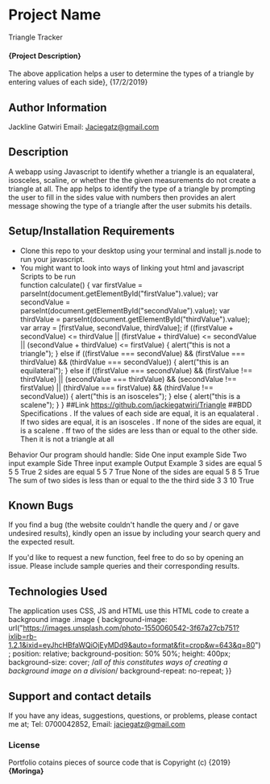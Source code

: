 # Project Name
Triangle Tracker
#### {Project Description}
The above application helps a user to determine the types of a triangle by entering values of each side}, {17/2/2019}

## Author Information
Jackline Gatwiri
Email: Jaciegatz@gmail.com
## Description
A webapp using Javascript to identify whether a triangle is an equalateral, isosceles, scaline, or whether the the given measurements do not create a triangle at all. The app helps to identify the type of a triangle by prompting the user to fill in the sides value with numbers then provides an alert message showing the type of a triangle after the user submits his details.
## Setup/Installation Requirements
* Clone this repo to your desktop using your terminal and install js.node to run your javascript.
* You might want to look into ways of linking yout html and javascript <br>
Scripts to be run <br>
function calculate() {
  var firstValue = parseInt(document.getElementById("firstValue").value);
  var secondValue = parseInt(document.getElementById("secondValue").value);
  var thirdValue = parseInt(document.getElementById("thirdValue").value);
  var array = [firstValue, secondValue, thirdValue];
  if ((firstValue + secondValue) <= thirdValue || (firstValue + thirdValue) <= secondValue || (secondValue + thirdValue) <= firstValue) {
    alert("this is not a triangle");
  } else if ((firstValue === secondValue) && (firstValue === thirdValue) && (thirdValue === secondValue)) {
    alert("this is an equilateral");
  } else if ((firstValue === secondValue) && (firstValue !== thirdValue) || (secondValue === thirdValue) && (secondValue !== firstValue) || (thirdValue === firstValue) && (thirdValue !== secondValue)) {
    alert("this is an isosceles");
  } else {
    alert("this is a scalene");
  }
}
##Link
https://github.com/jackiegatwiri/Triangle 
##BDD
Specifications
. If the values of each side are equal, it is an equalateral
. If two sides are equal, it is an isosceles
. If none of the sides are equal, it is a scalene
. ff two of the sides are less than or equal to the other side. Then it is not a triangle at all

Behavior
Our program should handle:
Side One input example
Side Two input example
Side Three input example
Output Example
3 sides are equal
5
5
5
True
2 sides are equal
5
5
7
True
None of the sides are equal
5
8
5
True
The sum of two sides is less than or equal to the the third side
3
3
10
True


## Known Bugs
If you find a bug (the website couldn't handle the query and / or gave undesired results), kindly open an issue by including your search query and the expected result.

If you'd like to request a new function, feel free to do so by opening an issue. Please include sample queries and their corresponding results.
## Technologies Used
The application uses CSS, JS and HTML
use this HTML code to create a background image 
.image {
  background-image: url("https://images.unsplash.com/photo-1550060542-3f67a27cb751?ixlib=rb-1.2.1&ixid=eyJhcHBfaWQiOjEyMDd9&auto=format&fit=crop&w=643&q=80");
  position: relative;
  background-position: 50% 50%;
  height: 400px;
  background-size: cover;
  /*all of this constitutes ways of creating a background image on a division*/
  background-repeat: no-repeat;
}}
## Support and contact details
If you have any ideas, suggestions, questions, or problems, please contact me at;  Tel: 0700042852, Email: jaciegatz@gmail.com 
### License
Portfolio cotains pieces of source code that is Copyright (c) {2019} **{Moringa}**
